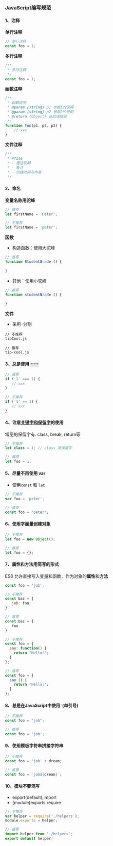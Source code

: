 ### JavaScript编写规范
#### 1、注释
**单行注释**
```js
// 单行注释
const foo = 1;
```

**多行注释**
```js
/**
 * 多行注释
 */
const foo = 1;
```

**函数注释**
```js
/**
 * 函数说明
 * @param {string} p1 参数1的说明
 * @param {string} p2 参数2的说明
 * @return {Object} 返回值描述
 */
function foo(p1, p2, p3) {
    // xxx
}
```

**文件注释**
```js
/**
 * @file
 * - 用途说明
 * - 备注
 * - 创建时间与作者
 */
```


#### 2、命名
**变量名称用驼峰**
```js
// 推荐
let firstName = 'Peter';

// 不推荐
let firstName = 'peter';
```

**函数**
- 构造函数：使用大驼峰
```js
// 推荐
function StudentGrade () {
  
}
```

- 其他：使用小驼峰
```js
// 推荐
function studentNrade () {
  
}
```

**文件**
- 采用`-`分割
```
// 不推荐
tipCool.js

// 推荐
tip-cool.js
```

#### 3、总是使用 [===](https://www.zhihu.com/question/20348948/answer/14867031)
```js
// 推荐
if ('1' === 1) {
   // xxx
}

// 不推荐
if ('1' == 1) {
   // xxx
}
```

#### 4、注意[关键字和保留字](http://www.itxueyuan.org/view/6627.html)的使用
常见的保留字有: class, break, return等
```js
// 不推荐
let class = 1; // class 是保留字

// 推荐
let foo = 1;
```

#### 5、尽量不再使用 var
- 使用`const` 和 `let`
```js
// 不推荐
var foo = 'peter';

// 推荐
const foo = 'peter';
```

#### 6、使用字面量创建对象
```js
// 不推荐
let foo = new Object();

// 推荐
let foo = {};
```

#### 7、属性和方法用简写的形式
ES6 允许直接写入变量和函数，作为对象的**属性**和**方法**
```js
const foo = 'job';

// 不推荐
const baz = {
   job: foo
}

// 推荐
const baz = {
   foo
}

// 不推荐
const foo = {
  say: function() {
    return "Hello!";
  }
};

// 推荐
const foo = {
  say () {
    return "Hello!";
  }
};
```

#### 8、总是在JavaScript中使用`'`(单引号)
```js
// 不推荐
const foo = "job";

// 推荐
const foo = 'job';
```

#### 9、使用模板字符串拼接字符串
```js
// 不推荐
const foo = 'job' + dream;

// 推荐
const foo = `job${dream}`;
```

#### 10、模块不要混写
- export(default),import
- (module)exports,require
```js
// 不推荐
var helper = require('./helpers');
module.exports = helper;

// 推荐
import helper from './helpers';
export default helper;
```
